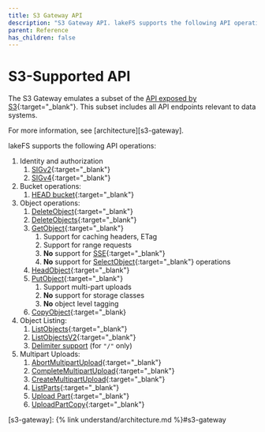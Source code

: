 ```yaml
---
title: S3 Gateway API
description: "S3 Gateway API. lakeFS supports the following API operations: Identity and authorization, Bucket operations, Object operations and listing"
parent: Reference
has_children: false
---
```

# S3-Supported API

The S3 Gateway emulates a subset of the [API exposed by S3](https://docs.aws.amazon.com/AmazonS3/latest/API/Welcome.html){:target="_blank"}.
This subset includes all API endpoints relevant to data systems.

For more information, see [architecture][s3-gateway].

lakeFS supports the following API operations:

1. Identity and authorization
   1. [SIGv2](https://docs.aws.amazon.com/general/latest/gr/signature-version-2.html){:target="_blank"}
   1. [SIGv4](https://docs.aws.amazon.com/general/latest/gr/signature-version-4.html){:target="_blank"}
1. Bucket operations:
   1. [HEAD bucket](https://docs.aws.amazon.com/AmazonS3/latest/API/API_HeadBucket.html){:target="_blank"}
1. Object operations:
   1. [DeleteObject](https://docs.aws.amazon.com/AmazonS3/latest/API/API_DeleteObject.html){:target="_blank"}
   1. [DeleteObjects](https://docs.aws.amazon.com/AmazonS3/latest/API/API_DeleteObjects.html){:target="_blank"}
   1. [GetObject](https://docs.aws.amazon.com/AmazonS3/latest/API/API_GetObject.html){:target="_blank"}
      1. Support for caching headers, ETag
      1. Support for range requests
      1. **No** support for [SSE](https://docs.aws.amazon.com/AmazonS3/latest/dev/serv-side-encryption.html){:target="_blank"}
      1. **No** support for [SelectObject](https://docs.aws.amazon.com/AmazonS3/latest/API/API_SelectObjectContent.html){:target="_blank"} operations
   1. [HeadObject](https://docs.aws.amazon.com/AmazonS3/latest/API/API_HeadObject.html){:target="_blank"}
   1. [PutObject](https://docs.aws.amazon.com/AmazonS3/latest/API/API_PutObject.html){:target="_blank"}
      1. Support multi-part uploads
      1. **No** support for storage classes
      1. **No** object level tagging
   1. [CopyObject](https://docs.aws.amazon.com/AmazonS3/latest/API/API_CopyObject.html){:target="_blank}
1. Object Listing:
   1. [ListObjects](https://docs.aws.amazon.com/AmazonS3/latest/API/API_ListObjects.html){:target="_blank"}
   1. [ListObjectsV2](https://docs.aws.amazon.com/AmazonS3/latest/API/API_ListObjectsV2.html){:target="_blank"}
   1. [Delimiter support](https://docs.aws.amazon.com/AmazonS3/latest/API/API_ListObjectsV2.html#API_ListObjectsV2_RequestSyntax) (for `"/"` only)
1. Multipart Uploads:
   1. [AbortMultipartUpload](https://docs.aws.amazon.com/AmazonS3/latest/API/API_AbortMultipartUpload.html){:target="_blank"}
   1. [CompleteMultipartUpload](https://docs.aws.amazon.com/AmazonS3/latest/API/API_CompleteMultipartUpload.html){:target="_blank"}
   1. [CreateMultipartUpload](https://docs.aws.amazon.com/AmazonS3/latest/API/API_CreateMultipartUpload.html){:target="_blank"}
   1. [ListParts](https://docs.aws.amazon.com/AmazonS3/latest/API/API_ListParts.html){:target="_blank"}
   1. [Upload Part](https://docs.aws.amazon.com/AmazonS3/latest/API/API_UploadPart.html){:target="_blank"}
   1. [UploadPartCopy](https://docs.aws.amazon.com/AmazonS3/latest/API/API_UploadPartCopy.html){:target="_blank"}
 

[s3-gateway]:  {% link understand/architecture.md %}#s3-gateway
